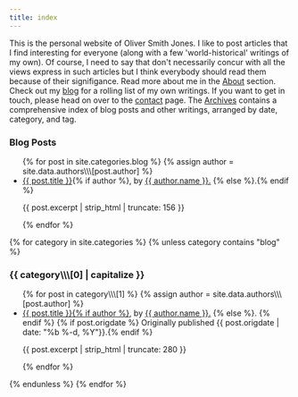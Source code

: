 ```yaml
---
title: index
---
```

This is the personal website of Oliver Smith Jones. I like to post articles that I find interesting for everyone (along with a few 'world-historical' writings of my own). Of course, I need to say that don't necessarily concur with all the views express in such articles but I think everybody should read them because of their signifigance.  Read more about me in the [About](/about) section. Check out my [blog](/blog) for a rolling list of my own writings. If you want to get in touch, please head on over to the [contact](/contact) page. The [Archives](/archives) contains a comprehensive index of blog posts and other writings, arranged by date, category, and tag.

<section id="blog" class="index-category">
<h3>Blog Posts</h3>
<ul>
{% for post in site.categories.blog %}
{% assign author = site.data.authors\\\[post.author] %}
<li><a href="{{ post.url }}" title="{{ post.title}}, posted on {{ post.date | date: "%b %-d, %Y" }}">{{ post.title }}</a>{% if author %},
by <a href="{{ author.url }}">{{ author.name }}.</a>
{% else %}.{% endif %}
<p><emph>{{ post.excerpt | strip_html | truncate: 156 }}</emph></p>
</li>
{% endfor %}
</ul>
</section>

{% for category in site.categories %}
{% unless category contains "blog" %}

<section id="{{ category[0] }}" class="index-category">
<h3>{{ category\\\[0] | capitalize }}</h3>
<ul>
{% for post in category\\\[1] %}
{% assign author = site.data.authors\\\[post.author] %}
<li><a href="{{ post.url }}" title="{{ post.title}}, posted on {{ post.date | date: "%b %-d, %Y" }}">{{ post.title }}{% if author %},</a>
by <a href="/authors#{{ author.short_name | slugify }}">{{ author.name }}.</a>
{% else %}</a>. {% endif %}
{% if post.origdate %} Originally published {{ post.origdate | date: "%b %-d, %Y"}}.{% endif %}
<p><emph>{{ post.excerpt | strip_html | truncate: 280 }}</emph></p>
</li>
{% endfor %}
</ul>
</section>
{% endunless %}
{% endfor %}